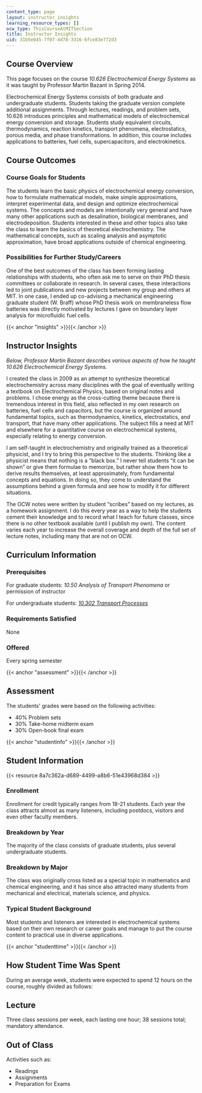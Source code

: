 ```yaml
---
content_type: page
layout: instructor_insights
learning_resource_types: []
ocw_type: ThisCourseAtMITSection
title: Instructor Insights
uid: 31b5e045-7f07-4d78-3316-6fce83e772d3
---
```


Course Overview
---------------

This page focuses on the course _10.626 Electrochemical Energy Systems_ as it was taught by Professor Martin Bazant in Spring 2014.

Electrochemical Energy Systems consists of both graduate and undergraduate students. Students taking the graduate version complete additional assignments. Through lectures, readings, and problem sets, 10.626 introduces principles and mathematical models of electrochemical energy conversion and storage. Students study equivalent circuits, thermodynamics, reaction kinetics, transport phenomena, electrostatics, porous media, and phase transformations. In addition, this course includes applications to batteries, fuel cells, supercapacitors, and electrokinetics.

Course Outcomes
---------------

### Course Goals for Students

The students learn the basic physics of electrochemical energy conversion, how to formulate mathematical models, make simple approximations, interpret experimental data, and design and optimize electrochemical systems. The concepts and models are intentionally very general and have many other applications such as desalination, biological membranes, and electrodeposition. Students interested in these and other topics also take the class to learn the basics of theoretical electrochemistry. The mathematical concepts, such as scaling analysis and asymptotic approximation, have broad applications outside of chemical engineering.

### Possibilities for Further Study/Careers

One of the best outcomes of the class has been forming lasting relationships with students, who often ask me to serve on their PhD thesis committees or collaborate in research. In several cases, these interactions led to joint publications and new projects between my group and others at MIT. In one case, I ended up co-advising a mechanical engineering graduate student (W. Braff) whose PhD thesis work on membraneless flow batteries was directly motivated by lectures I gave on boundary layer analysis for microfluidic fuel cells.

{{< anchor "insights" >}}{{< /anchor >}}

Instructor Insights
-------------------

_Below, Professor Martin Bazant describes various aspects of how he taught _10.626 Electrochemical Energy Systems_._

I created the class in 2009 as an attempt to synthesize theoretical electrochemistry across many disciplines with the goal of eventually writing a textbook on Electrochemical Physics, based on original notes and problems. I chose energy as the cross-cutting theme because there is tremendous interest in this field, also reflected in my own research on batteries, fuel cells and capacitors, but the course is organized around fundamental topics, such as thermodynamics, kinetics, electrostatics, and transport, that have many other applications. The subject fills a need at MIT and elsewhere for a quantitative course on electrochemical systems, especially relating to energy conversion.

I am self-taught in electrochemistry and originally trained as a theoretical physicist, and I try to bring this perspective to the students. Thinking like a physicist means that nothing is a “black box.” I never tell students “it can be shown” or give them formulae to memorize, but rather show them how to derive results themselves, at least approximately, from fundamental concepts and equations. In doing so, they come to understand the assumptions behind a given formula and see how to modify it for different situations.

The OCW notes were written by student “scribes” based on my lectures, as a homework assignment. I do this every year as a way to help the students cement their knowledge and to record what I teach for future classes, since there is no other textbook available (until I publish my own). The content varies each year to increase the overall coverage and depth of the full set of lecture notes, including many that are not on OCW.

Curriculum Information
----------------------

### Prerequisites

For graduate students: _10.50 Analysis of Transport Phenomena_ or permission of instructor

For undergraduate students: [_10.302 Transport Processes_](/courses/10-302-transport-processes-fall-2004)

### Requirements Satisfied

None

### Offered

Every spring semester

{{< anchor "assessment" >}}{{< /anchor >}}

Assessment
----------

The students' grades were based on the following activities:

- 40% Problem sets
- 30% Take-home midterm exam
- 30% Open-book final exam

{{< anchor "studentinfo" >}}{{< /anchor >}}

Student Information
-------------------

{{< resource 8a7c362a-d689-4499-a8b6-51e43968d384 >}}

### Enrollment

Enrollment for credit typically ranges from 18-21 students. Each year the class attracts almost as many listeners, including postdocs, visitors and even other faculty members.

### Breakdown by Year

The majority of the class consists of graduate students, plus several undergraduate students.

### Breakdown by Major

The class was originally cross listed as a special topic in mathematics and chemical engineering, and it has since also attracted many students from mechanical and electrical, materials science, and physics.

### Typical Student Background

Most students and listeners are interested in electrochemical systems based on their own research or career goals and manage to put the course content to practical use in diverse applications.

{{< anchor "studenttime" >}}{{< /anchor >}}

How Student Time Was Spent
--------------------------

During an average week, students were expected to spend 12 hours on the course, roughly divided as follows:

Lecture
-------

Three class sessions per week, each lasting one hour; 38 sessions total; mandatory attendance.

Out of Class
------------

Activities such as:

*   Readings
*   Assignments
*   Preparation for Exams